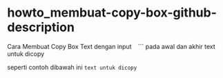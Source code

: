 # howto_membuat-copy-box-github-description
Cara Membuat Copy Box Text
dengan input
``` ``` ```
pada awal dan akhir text untuk dicopy

seperti contoh dibawah ini
``` text untuk dicopy ```

